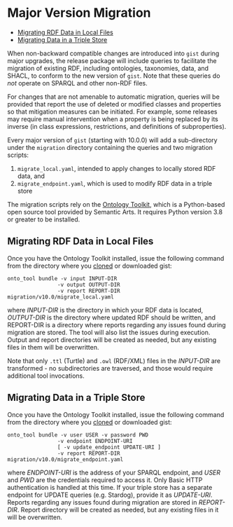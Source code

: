 # Major Version Migration <!-- omit in toc -->

- [Migrating RDF Data in Local Files](#migrating-rdf-data-in-local-files)
- [Migrating Data in a Triple Store](#migrating-data-in-a-triple-store)

When non-backward compatible changes are introduced into `gist` during major upgrades,
the release package will include queries to facilitate the migration of existing RDF, including ontologies, taxonomies, data, and SHACL, to conform to the new version of `gist`. Note that these queries do _not_ operate on SPARQL and other non-RDF files.

For changes that are not amenable to automatic migration, queries will be provided that
report the use of deleted or modified classes and properties so that mitigation measures
can be initiated. For example, some releases may require manual intervention when a property is being replaced by its inverse (in class expressions, restrictions, and definitions of subproperties).

Every major version of `gist` (starting with 10.0.0) will add a sub-directory under the
`migration` directory containing the queries and two migration scripts:

1. `migrate_local.yaml`, intended to apply changes to locally stored RDF data, and
2. `migrate_endpoint.yaml`, which is used to modify RDF data in a triple store

The migration scripts rely on the [Ontology Toolkit](https://pypi.org/project/onto-tool/), which is a
Python-based open source tool provided by Semantic Arts. It requires Python version 3.8 or greater
to be installed.

## Migrating RDF Data in Local Files

Once you have the Ontology Toolkit installed, issue the following command from the directory where
you [cloned](https://github.com/semanticarts/gist) or downloaded gist:

    onto_tool bundle -v input INPUT-DIR 
                    -v output OUTPUT-DIR
                    -v report REPORT-DIR migration/v10.0/migrate_local.yaml

where _INPUT-DIR_ is the directory in which your RDF data is located, _OUTPUT-DIR_ is the directory where
updated RDF should be written, and REPORT-DIR is a directory where reports regarding any issues found
during migration are stored. The tool will also list the issues during execution. Output and report
directories will be created as needed, but any existing files in them will be overwritten.

Note that only `.ttl` (Turtle) and `.owl` (RDF/XML) files in the _INPUT-DIR_ are transformed - no
subdirectories are traversed, and those would require additional tool invocations.

## Migrating Data in a Triple Store

Once you have the Ontology Toolkit installed, issue the following command from the directory where
you [cloned](https://github.com/semanticarts/gist) or downloaded gist:

    onto_tool bundle -v user USER -v password PWD 
                    -v endpoint ENDPOINT-URI 
                    [ -v update_endpoint UPDATE-URI ] 
                    -v report REPORT-DIR migration/v10.0/migrate_endpoint.yaml

where _ENDPOINT-URI_ is the address of your SPARQL endpoint, and _USER_ and _PWD_ are the credentials
required to access it. Only Basic HTTP authentication is handled at this time. If your triple store has
a separate endpoint for UPDATE queries (e.g. Stardog), provide it as _UPDATE-URI_. Reports regarding any
issues found during migration are stored in _REPORT-DIR_. Report directory will be created as needed,
but any existing files in it will be overwritten.
